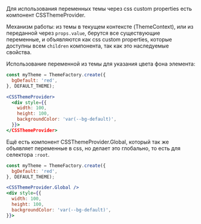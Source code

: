 Для использования переменных темы через css custom properties есть компонент CSSThemeProvider.

Механизм работы: из темы в текущем контексте (ThemeContext), или из переданной через `props.value`, берутся все существующие переменные, и объявляются как css custom properties, которые доступны всем `children` компонента, так как это наследуемые свойства.

Использование переменной из темы для указания цвета фона элемента:
```jsx static
const myTheme = ThemeFactory.create({
  bgDefault: 'red',
}, DEFAULT_THEME);

<CSSThemeProvider>
  <div style={{
    width: 100,
    height: 100,
    backgroundColor: 'var(--bg-default)',
  }}>
</CSSThemeProvider>
```

Ещё есть компонент CSSThemeProvider.Global, который так же объявляет переменные в css, но делает это глобально, то есть для селектора `:root`.

```jsx static
const myTheme = ThemeFactory.create({
  bgDefault: 'red',
}, DEFAULT_THEME);

<CSSThemeProvider.Global />
<div style={{
  width: 100,
  height: 100,
  backgroundColor: 'var(--bg-default)',
}}>
```
